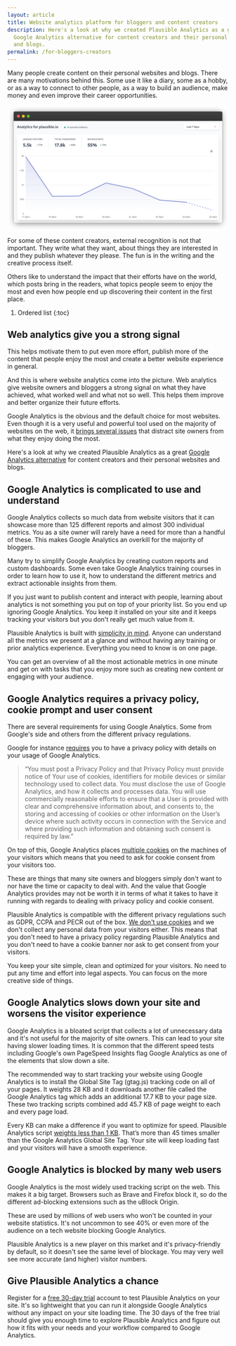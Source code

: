 ```yaml
---
layout: article
title: Website analytics platform for bloggers and content creators
description: Here's a look at why we created Plausible Analytics as a great
  Google Analytics alternative for content creators and their personal websites
  and blogs.
permalink: /for-bloggers-creators
---
```

Many people create content on their personal websites and blogs. There are many motivations behind this. Some use it like a diary, some as a hobby, or as a way to connect to other people, as a way to build an audience, make money and even improve their career opportunities. 

![Website analytics for bloggers and content creators](/uploads/google-analytics-alternatives.png "Website analytics for bloggers and content creators")

For some of these content creators, external recognition is not that important. They write what they want, about things they are interested in and they publish whatever they please. The fun is in the writing and the creative process itself.

Others like to understand the impact that their efforts have on the world, which posts bring in the readers, what topics people seem to enjoy the most and even how people end up discovering their content in the first place.

1. Ordered list
{:toc}

## Web analytics give you a strong signal

This helps motivate them to put even more effort, publish more of the content that people enjoy the most and create a better website experience in general.

And this is where website analytics come into the picture. Web analytics give website owners and bloggers a strong signal on what they have achieved, what worked well and what not so well. This helps them improve and better organize their future efforts. 

Google Analytics is the obvious and the default choice for most websites. Even though it is a very useful and powerful tool used on the majority of websites on the web, it [brings several issues](https://plausible.io/blog/remove-google-analytics) that distract site owners from what they enjoy doing the most. 

Here's a look at why we created Plausible Analytics as a great [Google Analytics alternative](https://plausible.io/vs-google-analytics) for content creators and their personal websites and blogs.

## Google Analytics is complicated to use and understand

Google Analytics collects so much data from website visitors that it can showcase more than 125 different reports and almost 300 individual metrics. You as a site owner will rarely have a need for more than a handful of these. This makes Google Analytics an overkill for the majority of bloggers.

Many try to simplify Google Analytics by creating custom reports and custom dashboards. Some even take Google Analytics training courses in order to learn how to use it, how to understand the different metrics and extract actionable insights from them.

If you just want to publish content and interact with people, learning about analytics is not something you put on top of your priority list. So you end up ignoring Google Analytics. You keep it installed on your site and it keeps tracking your visitors but you don't really get much value from it.

Plausible Analytics is built with [simplicity in mind](https://plausible.io/simple-web-analytics). Anyone can understand all the metrics we present at a glance and without having any training or prior analytics experience. Everything you need to know is on one page.

You can get an overview of all the most actionable metrics in one minute and get on with tasks that you enjoy more such as creating new content or engaging with your audience.

## Google Analytics requires a privacy policy, cookie prompt and user consent

There are several requirements for using Google Analytics. Some from Google's side and others from the different privacy regulations.

Google for instance [requires](https://marketingplatform.google.com/about/analytics/terms/us/) you to have a privacy policy with details on your usage of Google Analytics. 

> “You must post a Privacy Policy and that Privacy Policy must provide notice of Your use of cookies, identifiers for mobile devices or similar technology used to collect data. You must disclose the use of Google Analytics, and how it collects and processes data. You will use commercially reasonable efforts to ensure that a User is provided with clear and comprehensive information about, and consents to, the storing and accessing of cookies or other information on the User’s device where such activity occurs in connection with the Service and where providing such information and obtaining such consent is required by law.”

On top of this, Google Analytics places [multiple cookies](https://developers.google.com/analytics/devguides/collection/analyticsjs/cookie-usage) on the machines of your visitors which means that you need to ask for cookie consent from your visitors too.

These are things that many site owners and bloggers simply don't want to nor have the time or capacity to deal with. And the value that Google Analytics provides may not be worth it in terms of what it takes to have it running with regards to dealing with privacy policy and cookie consent.

Plausible Analytics is compatible with the different privacy regulations such as GDPR, CCPA and PECR out of the box. [We don't use cookies](https://plausible.io/data-policy) and we don't collect any personal data from your visitors either. This means that you don't need to have a privacy policy regarding Plausible Analytics and you don't need to have a cookie banner nor ask to get consent from your visitors.

You keep your site simple, clean and optimized for your visitors. No need to put any time and effort into legal aspects. You can focus on the more creative side of things.

## Google Analytics slows down your site and worsens the visitor experience

Google Analytics is a bloated script that collects a lot of unnecessary data and it's not useful for the majority of site owners. This can lead to your site having slower loading times. It is common that the different speed tests including Google's own PageSpeed Insights flag Google Analytics as one of the elements that slow down a site.

The recommended way to start tracking your website using Google Analytics is to install the Global Site Tag (gtag.js) tracking code on all of your pages. It weights 28 KB and it downloads another file called the Google Analytics tag which adds an additional 17.7 KB to your page size. These two tracking scripts combined add 45.7 KB of page weight to each and every page load.

Every KB can make a difference if you want to optimize for speed. Plausible Analytics script [weights less than 1 KB](https://plausible.io/lightweight-web-analytics). That’s more than 45 times smaller than the Google Analytics Global Site Tag. Your site will keep loading fast and your visitors will have a smooth experience. 

## Google Analytics is blocked by many web users

Google Analytics is the most widely used tracking script on the web. This makes it a big target. Browsers such as Brave and Firefox block it, so do the different ad-blocking extensions such as the uBlock Origin. 

These are used by millions of web users who won't be counted in your website statistics. It's not uncommon to see 40% or even more of the audience on a tech website blocking Google Analytics.

Plausible Analytics is a new player on this market and it's privacy-friendly by default, so it doesn't see the same level of blockage. You may very well see more accurate (and higher) visitor numbers.

## Give Plausible Analytics a chance

Register for a [free 30-day trial](https://plausible.io/register) account to test Plausible Analytics on your site. It's so lightweight that you can run it alongside Google Analytics without any impact on your site loading time. The 30 days of the free trial should give you enough time to explore Plausible Analytics and figure out how it fits with your needs and your workflow compared to Google Analytics.
